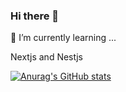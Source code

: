 ### Hi there 👋
🌱 I’m currently learning ...

Nextjs and Nestjs

[![Anurag's GitHub stats](https://github-readme-stats.vercel.app/api?username=Jorge-Jesus-Mendoza&show_icons=true&theme=algolia  )](https://github.com/Jorge-Jesus-Mendoza/github-readme-stats)
<!--
**Jorge-Jesus-Mendoza/Jorge-Jesus-Mendoza** is a ✨ _special_ ✨ repository because its `README.md` (this file) appears on your GitHub profile.

Here are some ideas to get you started:

- 🔭 I’m currently working on ...
- 🌱 I’m currently learning ...
- 👯 I’m looking to collaborate on ...
- 🤔 I’m looking for help with ...
- 💬 Ask me about ...
- 📫 How to reach me: ...
- 😄 Pronouns: ...
- ⚡ Fun fact: ...
-->

